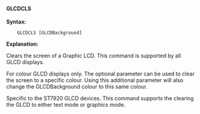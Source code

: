 <div class="section">

<div class="titlepage">

<div>

<div>

#### <span id="_glcdcls"></span>GLCDCLS

</div>

</div>

</div>

<span class="strong">**Syntax:**</span>

``` screen
    GLCDCLS [GLCDBackground]
```

<span class="strong">**Explanation:**</span>

Clears the screen of a Graphic LCD. This command is supported by all
GLCD displays.

For colour GLCD displays only. The optional parameter can be used to
clear the screen to a specific colour. Using this additional parameter
will also change the GLCDBackground colour to this same colour.

Specific to the ST7920 GLCD devices. This command supports the clearing
the GLCD to either text mode or graphics mode.

</div>
